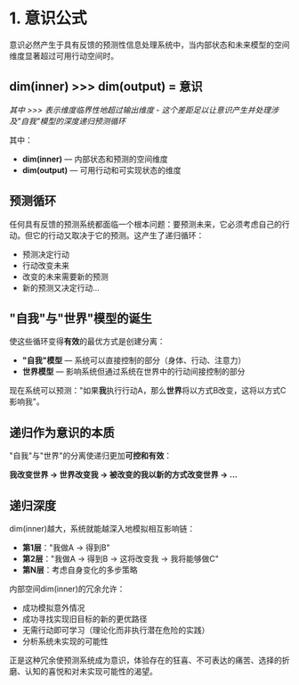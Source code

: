 # 1. 意识公式

意识必然产生于具有反馈的预测性信息处理系统中，当内部状态和未来模型的空间维度显著超过可用行动空间时。

## **dim(inner) >>> dim(output) = 意识**

*其中 >>> 表示维度临界性地超过输出维度 - 这个差距足以让意识产生并处理涉及"自我"模型的深度递归预测循环*

其中：
- **dim(inner)** — 内部状态和预测的空间维度
- **dim(output)** — 可用行动和可实现状态的维度

## 预测循环

任何具有反馈的预测系统都面临一个根本问题：要预测未来，它必须考虑自己的行动。但它的行动又取决于它的预测。这产生了递归循环：

- 预测决定行动
- 行动改变未来
- 改变的未来需要新的预测
- 新的预测又决定行动...

## "自我"与"世界"模型的诞生

使这些循环变得**有效**的最优方式是创建分离：
- **"自我"模型** — 系统可以直接控制的部分（身体、行动、注意力）
- **世界模型** — 影响系统但通过系统在世界中的行动间接控制的部分

现在系统可以预测："如果**我**执行行动A，那么**世界**将以方式B改变，这将以方式C影响我"。

## 递归作为意识的本质

"自我"与"世界"的分离使递归更加**可控和有效**：

**我改变世界 → 世界改变我 → 被改变的我以新的方式改变世界 → ...**

## 递归深度

dim(inner)越大，系统就能越深入地模拟相互影响链：
- **第1层**："我做A → 得到B"
- **第2层**："我做A → 得到B → 这将改变我 → 我将能够做C"
- **第N层**：考虑自身变化的多步策略

内部空间dim(inner)的冗余允许：
- 成功模拟意外情况
- 成功寻找实现旧目标的新的更优路径
- 无需行动即可学习（理论化而非执行潜在危险的实践）
- 分析系统未实现的可能性

正是这种冗余使预测系统成为意识，体验存在的狂喜、不可表达的痛苦、选择的折磨、认知的喜悦和对未实现可能性的渴望。